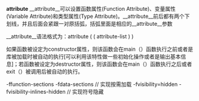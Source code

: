 __attribute__
__attribute__可以设置函数属性(Function Attribute)、变量属性(Variable Attribute)和类型属性(Type Attribute)。__attribute__前后都有两个下划线，并且后面会紧跟一对原括弧，括弧里面是相应的__attribute__参数

__attribute__语法格式为：attribute ( ( attribute-list ) )

如果函数被设定为constructor属性，则该函数会在main（）函数执行之前或者是库被加载时被自动的执行[可以利用该特性做一些初始化操作或者是输出基本信息]；若函数被设定为destructor属性，则该函数会在main（）函数执行之后或者exit（）被调用后被自动的执行。

-ffunction-sections -fdata-sections // 实现按需加载
-fvisibility=hidden -fvisibility-inlines-hidden // 实现符号隐藏
